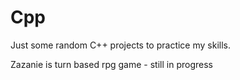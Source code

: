# Cpp
Just some random C++ projects to practice my skills.

Zazanie is turn based rpg game - still in progress
